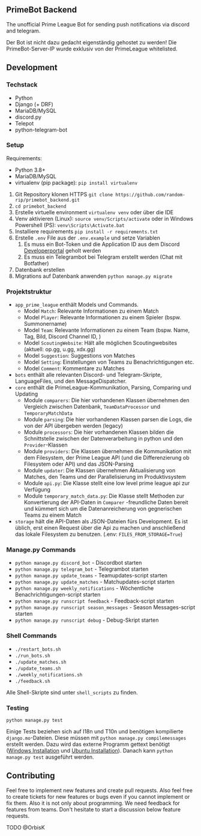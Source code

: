 ## PrimeBot Backend

The unofficial Prime League Bot for sending push notifications via discord and telegram.

Der Bot ist nicht dazu gedacht eigenständig gehostet zu werden! Die PrimeBot-Server-IP wurde exklusiv von der
PrimeLeague whitelisted.

## Development

### Techstack

- Python
- Django (+ DRF)
- MariaDB/MySQL
- discord.py
- Telepot
- python-telegram-bot

### Setup

Requirements:

- Python 3.8+
- MariaDB/MySQL
- virtualenv (pip package):  `pip install virtualenv`


1. Git Repository klonen HTTPS `git clone https://github.com/random-rip/primebot_backend.git`
2. `cd primebot_backend`
3. Erstelle virtuelle environment `virtualenv venv` oder über die IDE
4. Venv aktivieren (Linux): `source venv/Scripts/activate` oder in Windows Powershell (PS): `venv\Scripts\Activate.bat`
5. Installiere requirements `pip install -r requirements.txt`
6. Erstelle `.env` File aus der `.env.example` und setze Variablen
    1. Es muss ein Bot-Token und die Application ID aus dem
       Discord [Developerportal](https://discord.com/developers/applications) geholt werden
    2. Es muss ein Telegrambot bei Telegram erstellt werden (Chat mit Botfather)
7. Datenbank erstellen
8. Migrations auf Datenbank anwenden `python manage.py migrate`

### Projektstruktur

- ``app_prime_league`` enthält Models und Commands.
    - Model ``Match``: Relevante Informationen zu einem Match
    - Model ``Player``: Relevante Informationen zu einem Spieler (bspw. Summonername)
    - Model ``Team``: Relevante Informationen zu einem Team (bspw. Name, Tag, Bild, Discord Channel ID, )
    - Model ``ScoutingWebsite``: Hält alle möglichen Scoutingwebsites (aktuell: op.gg, u.gg, xdx.gg)
    - Model ``Suggestion``: Suggestions von Matches
    - Model ``Setting``: Einstellungen von Teams zu Benachrichtigungen etc.
    - Model ``Comment``: Kommentare zu Matches
- ``bots`` enthält alle relevanten Discord- und Telegram-Skripte, LanguageFiles, und den MessageDispatcher.
- ``core`` enthält die PrimeLeague-Kommunikation, Parsing, Comparing und Updating
    - Module ``comparers``: Die hier vorhandenen Klassen übernehmen den Vergleich zwischen
      Datenbank, `TeamDataProcessor` und `TemporaryMatchData`
    - Module ``parsing``: Die hier vorhandenen Klassen parsen die Logs, die von der API übergeben werden (legacy)
    - Module ``processors``: Die hier vorhandenen Klassen bilden die Schnittstelle zwischen der Datenverarbeitung in
      python und den `Provider`-Klassen
    - Module `providers`: Die Klassen übernehmen die Kommunikation mit dem Filesystem, der Prime League API (und die
      Differenzierung ob Filesystem oder API) und das JSON-Parsing
    - Module `updater`: Die Klassen übernehmen Aktualisierung von Matches, den Teams und der Parallelisierung im
      Produktivsystem
    - Module `api.py`: Die Klasse stellt eine low level prime league api zur Verfügung
    - Module `temporary_match_data.py`: Die Klasse stellt Methoden zur Konvertierung der API-Daten in ``Comparer``
      -freundliche Daten bereit und kümmert sich um die Datenanreicherung von gegnerischen Teams zu einem Match
- ``storage`` hält die API-Daten als JSON-Dateien fürs Development. Es ist üblich, erst einen Request über die Api zu
  machen und anschließend das lokale Filesystem zu benutzen. (.env: ``FILES_FROM_STORAGE=True``)

### Manage.py Commands

- `python manage.py discord_bot` - Discordbot starten
- `python manage.py telegram_bot` - Telegrambot starten
- `python manage.py update_teams` - Teamupdates-script starten
- `python manage.py update_matches` - Matchupdates-script starten
- `python manage.py weekly_notifications` - Wöchentliche Benachrichtigungen-script starten
- `python manage.py runscript feedback` - Feedback-script starten
- `python manage.py runscript season_messages` - Season Messages-script starten
- `python manage.py runscript debug` - Debug-Skript starten

### Shell Commands

- `./restart_bots.sh`
- `./run_bots.sh`
- `./update_matches.sh`
- `./update_teams.sh`
- `./weekly_notifications.sh`
- `./feedback.sh`

Alle Shell-Skripte sind unter `shell_scripts` zu finden.

### Testing

```
python manage.py test
```

Einige Tests beziehen sich auf I18n und T10n und benötigen kompilierte ``django.mo``-Dateien. Diese müssen
mit ``python manage.py compilemessages`` erstellt werden. Dazu wird das externe Programm gettext
benötigt ([Windows Installation](https://www.gnu.org/software/gettext/)
und [Ubuntu Installation](https://installati.one/ubuntu/20.04/gettext/)). Danach kann ``python manage.py test``
ausgeführt werden.

## Contributing

Feel free to implement new features and create pull requests. Also feel free to create tickets for new features or bugs
even if you cannot implement or fix them. Also it is not only about programming. We need feedback for features from
teams. Don't hesitate to start a discussion below feature requests.

TODO @OrbisK